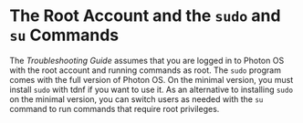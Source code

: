 # The Root Account and the `sudo` and `su` Commands

The *Troubleshooting Guide* assumes that you are logged in to Photon OS with the root account and running commands as root. The `sudo` program comes with the full version of Photon OS. On the minimal version, you must install `sudo` with tdnf if you want to use it. As an alternative to installing `sudo` on the minimal version, you can switch users as needed with the `su` command to run commands that require root privileges.